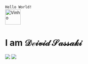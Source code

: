 <code>Hello World! </code><img alt="Vinho" height="50" width="50" src="https://unavatar.vercel.app/github/deividsassaki">
</div>
<h1>I am &Dscr;&escr;&iscr;&vscr;&iscr;&dscr; &Sscr;&ascr;&sscr;&sscr;&ascr;&kscr;&iscr;
</h1>

   <p><p>
<div> 
   <a href="https://www.linkedin.com/in/deivid-sassaki/" target="_blank"><img src="https://img.shields.io/badge/-white?logo=LinkedIn&logoColor=0A66C2&style=plastic" target="_blank" rel="noopener noreferrer"></a>
<a href="https://www.facebook.com/deivid.sassaki" target="_blank"><img src="https://img.shields.io/badge/-white?logo=Facebook&logoColor=1877F2&style=plastic" target="_blank" rel="noopener noreferrer"></a>

